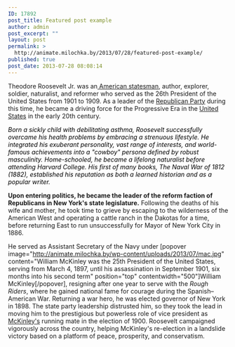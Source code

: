 ```yaml
---
ID: 17892
post_title: Featured post example
author: admin
post_excerpt: ""
layout: post
permalink: >
  http://animate.milochka.by/2013/07/28/featured-post-example/
published: true
post_date: 2013-07-28 08:08:14
---
```

Theodore Roosevelt Jr. was an<a href="http://nativewptheme.net/home/"> American statesman</a>, author, explorer, soldier, naturalist, and reformer who served as the 26th President of the United States from 1901 to 1909. As a leader of the <span style="text-decoration: underline;">Republican Party</span> during this time, he became a driving force for the Progressive Era in the <a href="http://nativewptheme.net/home/">United States</a> in the early 20th century.

<span style="color: #000000;"><em>Born a sickly child with debilitating asthma, Roosevelt successfully overcame his health problems by embracing a strenuous lifestyle. He integrated his exuberant personality, vast range of interests, and world-famous achievements into a "cowboy" persona defined by robust masculinity. Home-schooled, he became a lifelong naturalist before attending Harvard College. His first of many books, The Naval War of 1812 (1882), established his reputation as both a learned historian and as a popular writer. </em></span>

<strong>Upon entering politics, he became the leader of the reform faction of Republicans in New York's state legislature.</strong> Following the deaths of his wife and mother, he took time to grieve by escaping to the wilderness of the American West and operating a cattle ranch in the Dakotas for a time, before returning East to run unsuccessfully for Mayor of New York City in 1886.

He served as Assistant Secretary of the Navy under [popover image="http://animate.milochka.by/wp-content/uploads/2013/07/mac.jpg" content="William McKinley was the 25th President of the United States, serving from March 4, 1897, until his assassination in September 1901, six months into his second term" position="top" contentwidth="500"]William McKinley[/popover], resigning after one year to serve with the <em>Rough Riders</em>, where he gained national fame for courage during the Spanish–American War. Returning a war hero, he was elected governor of New York in 1898. The state party leadership distrusted him, so they took the lead in moving him to the prestigious but powerless role of vice president as <span style="text-decoration: underline;">McKinley's</span> running mate in the election of 1900. Roosevelt campaigned vigorously across the country, helping McKinley's re-election in a landslide victory based on a platform of peace, prosperity, and conservatism.